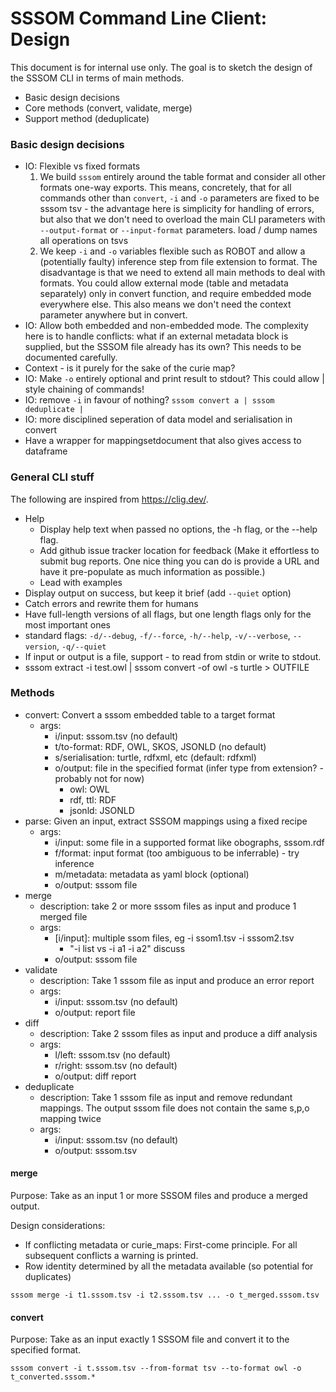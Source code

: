 # SSSOM Command Line Client: Design

This document is for internal use only. The goal is to sketch the design of the SSSOM CLI in terms of main methods.

- Basic design decisions
- Core methods (convert, validate, merge)
- Support method (deduplicate)

### Basic design decisions

- IO: Flexible vs fixed formats
  1. We build `sssom` entirely around the table format and consider all other formats one-way exports. This means, concretely, that for all commands other than `convert`, `-i` and `-o` parameters are fixed to be sssom tsv - the advantage here is simplicity for handling of errors, but also that we don't need to overload the main CLI parameters with `--output-format` or `--input-format` parameters.
  load / dump names all operations on tsvs
  2. We keep `-i` and `-o` variables flexible such as ROBOT and allow a (potentially faulty) inference step from file extension to format. The disadvantage is that we need to extend all main methods to deal with formats. You could allow external mode (table and metadata separately) only in convert function, and require embedded mode everywhere else. This also means we don't need the context parameter anywhere but in convert.
- IO: Allow both embedded and non-embedded mode. The complexity here is to handle conflicts: what if an external metadata block is supplied, but the SSSOM file already has its own? This needs to be documented carefully.
- Context - is it purely for the sake of the curie map?
- IO: Make `-o` entirely optional and print result to stdout? This could allow | style chaining of commands!
- IO: remove `-i` in favour of nothing? `sssom convert a | sssom deduplicate |`
- IO: more disciplined seperation of data model and serialisation in convert
- Have a wrapper for mappingsetdocument that also gives access to dataframe

### General CLI stuff
The following are inspired from https://clig.dev/.

- Help
  - Display help text when passed no options, the -h flag, or the --help flag.
  - Add github issue tracker location for feedback (Make it effortless to submit bug reports. One nice thing you can do is provide a URL and have it pre-populate as much information as possible.)
  - Lead with examples
- Display output on success, but keep it brief (add `--quiet` option)
- Catch errors and rewrite them for humans
- Have full-length versions of all flags, but one length flags only for the most important ones
- standard flags: `-d/--debug`, `-f/--force`, `-h/--help`, `-v/--verbose`, `--version`, `-q/--quiet`
- If input or output is a file, support - to read from stdin or write to stdout.
- sssom extract -i test.owl | sssom convert -of owl -s turtle > OUTFILE


### Methods

- convert: Convert a sssom embedded table to a target format
  - args:  
    - i/input: sssom.tsv (no default)
    - t/to-format:  RDF, OWL, SKOS, JSONLD (no default)
    - s/serialisation: turtle, rdfxml, etc (default: rdfxml)
    - o/output: file in the specified format (infer type from extension? - probably not for now)
      - owl: OWL
      - rdf, ttl: RDF
      - jsonld: JSONLD
- parse: Given an input, extract SSSOM mappings using a fixed recipe
  - args:
    - i/input: some file in a supported format like obographs, sssom.rdf
    - f/format: input format (too ambiguous to be inferrable) - try inference
    - m/metadata: metadata as yaml block (optional)
    - o/output: sssom file
- merge
  - description: take 2 or more sssom files as input and produce 1 merged file
  - args:
    - [i/input]: multiple ssom files, eg -i ssom1.tsv -i sssom2.tsv
      - "-i list vs -i a1 -i a2" discuss
    - o/output: sssom file
- validate
  - description: Take 1 sssom file as input and produce an error report
  - args:
    - i/input: sssom.tsv (no default)
    - o/output: report file
- diff
  - description: Take 2 sssom files as input and produce a diff analysis
  - args:
    - l/left: sssom.tsv (no default)
    - r/right: sssom.tsv (no default)
    - o/output: diff report
- deduplicate
  - description: Take 1 sssom file as input and remove redundant mappings. The output sssom file
    does not contain the same s,p,o mapping twice
  - args:
    - i/input: sssom.tsv (no default)
    - o/output: sssom.tsv
 

#### merge

Purpose: Take as an input 1 or more SSSOM files and produce a merged output.

Design considerations:
- If conflicting metadata or curie_maps: First-come principle. For all subsequent conflicts a warning is printed.
- Row identity determined by all the metadata available (so potential for duplicates)

```
sssom merge -i t1.sssom.tsv -i t2.sssom.tsv ... -o t_merged.sssom.tsv
```

#### convert

Purpose: Take as an input exactly 1 SSSOM file and convert it to the specified format.

```
sssom convert -i t.sssom.tsv --from-format tsv --to-format owl -o t_converted.sssom.*
```
